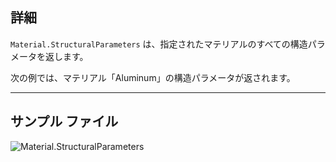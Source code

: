 ## 詳細
`Material.StructuralParameters` は、指定されたマテリアルのすべての構造パラメータを返します。

次の例では、マテリアル「Aluminum」の構造パラメータが返されます。
___
## サンプル ファイル

![Material.StructuralParameters](./Revit.Elements.Material.StructuralParameters_img.jpg)

